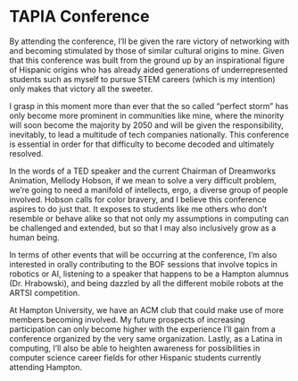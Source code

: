 # TAPIA Conference

By attending the conference, I’ll be given the rare victory of networking with and becoming stimulated by those of similar cultural origins to mine. Given that this conference was built from the ground up by an inspirational figure of Hispanic origins who has already aided generations of underrepresented students such as myself to pursue STEM careers (which is my intention) only makes that victory all the sweeter.

I grasp in this moment more than ever that the so called “perfect storm” has only become more prominent in communities like mine, where the minority will soon become the majority by 2050 and will be given the responsibility, inevitably, to lead a multitude of tech companies nationally. This conference is essential in order for that difficulty to become decoded and ultimately resolved.

In the words of a TED speaker and the current Chairman of Dreamworks Animation, Mellody Hobson, if we mean to solve a very difficult problem, we’re going to need a manifold of intellects, ergo, a diverse group of people involved. Hobson calls for color bravery, and I believe this conference aspires to do just that. It exposes to students like me others who don’t resemble or behave alike so that not only my assumptions in computing can be challenged and extended, but so that I may also inclusively grow as a human being.

In terms of other events that will be occurring at the conference, I’m also interested in orally contributing to the BOF sessions that involve topics in robotics or AI, listening to a speaker that happens to be a Hampton alumnus (Dr. Hrabowski), and being dazzled by all the different mobile robots at the ARTSI competition.

At Hampton University, we have an ACM club that could make use of more members becoming involved. My future prospects of increasing participation can only become higher with the experience I’ll gain from a conference organized by the very same organization. Lastly, as a Latina in computing, I’ll also be able to heighten awareness for possibilities in computer science career fields for other Hispanic students currently attending Hampton.

